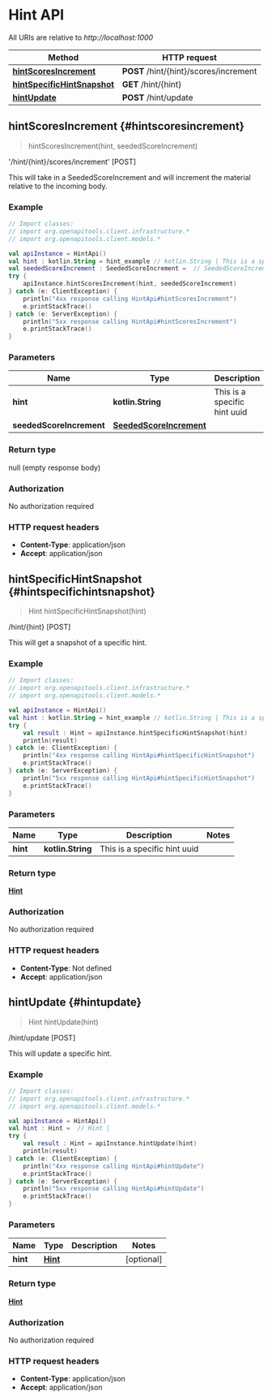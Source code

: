 # Hint API

All URIs are relative to *http://localhost:1000*

Method | HTTP request
------------- | -------------
[**hintScoresIncrement**](#hintscoresincrement) | **POST** /hint/\{hint\}/scores/increment
[**hintSpecificHintSnapshot**](#hintspecifichintsnapshot) | **GET** /hint/\{hint\}
[**hintUpdate**](#hintupdate) | **POST** /hint/update


<a id="hintScoresIncrement"></a>
## **hintScoresIncrement** {#hintscoresincrement}
> hintScoresIncrement(hint, seededScoreIncrement)

&#39;/hint/\{hint\}/scores/increment&#39; [POST]

This will take in a SeededScoreIncrement and will increment the material relative to the incoming body.

### Example
```kotlin
// Import classes:
// import org.openapitools.client.infrastructure.*
// import org.openapitools.client.models.*

val apiInstance = HintApi()
val hint : kotlin.String = hint_example // kotlin.String | This is a specific hint uuid
val seededScoreIncrement : SeededScoreIncrement =  // SeededScoreIncrement | 
try {
    apiInstance.hintScoresIncrement(hint, seededScoreIncrement)
} catch (e: ClientException) {
    println("4xx response calling HintApi#hintScoresIncrement")
    e.printStackTrace()
} catch (e: ServerException) {
    println("5xx response calling HintApi#hintScoresIncrement")
    e.printStackTrace()
}
```

### Parameters

Name | Type | Description  | Notes
------------- | ------------- | ------------- | -------------
 **hint** | **kotlin.String**| This is a specific hint uuid |
 **seededScoreIncrement** | [**SeededScoreIncrement**](../models/SeededScoreIncrement)|  | [optional]

### Return type

null (empty response body)

### Authorization

No authorization required

### HTTP request headers

 - **Content-Type**: application/json
 - **Accept**: application/json

<a id="hintSpecificHintSnapshot"></a>
## **hintSpecificHintSnapshot** {#hintspecifichintsnapshot}
> Hint hintSpecificHintSnapshot(hint)

/hint/\{hint\} [POST]

This will get a snapshot of a specific hint.

### Example
```kotlin
// Import classes:
// import org.openapitools.client.infrastructure.*
// import org.openapitools.client.models.*

val apiInstance = HintApi()
val hint : kotlin.String = hint_example // kotlin.String | This is a specific hint uuid
try {
    val result : Hint = apiInstance.hintSpecificHintSnapshot(hint)
    println(result)
} catch (e: ClientException) {
    println("4xx response calling HintApi#hintSpecificHintSnapshot")
    e.printStackTrace()
} catch (e: ServerException) {
    println("5xx response calling HintApi#hintSpecificHintSnapshot")
    e.printStackTrace()
}
```

### Parameters

Name | Type | Description  | Notes
------------- | ------------- | ------------- | -------------
 **hint** | **kotlin.String**| This is a specific hint uuid |

### Return type

[**Hint**](../models/Hint)

### Authorization

No authorization required

### HTTP request headers

 - **Content-Type**: Not defined
 - **Accept**: application/json

<a id="hintUpdate"></a>
## **hintUpdate** {#hintupdate}
> Hint hintUpdate(hint)

/hint/update [POST]

This will update a specific hint.

### Example
```kotlin
// Import classes:
// import org.openapitools.client.infrastructure.*
// import org.openapitools.client.models.*

val apiInstance = HintApi()
val hint : Hint =  // Hint | 
try {
    val result : Hint = apiInstance.hintUpdate(hint)
    println(result)
} catch (e: ClientException) {
    println("4xx response calling HintApi#hintUpdate")
    e.printStackTrace()
} catch (e: ServerException) {
    println("5xx response calling HintApi#hintUpdate")
    e.printStackTrace()
}
```

### Parameters

Name | Type | Description  | Notes
------------- | ------------- | ------------- | -------------
 **hint** | [**Hint**](../models/Hint)|  | [optional]

### Return type

[**Hint**](../models/Hint)

### Authorization

No authorization required

### HTTP request headers

 - **Content-Type**: application/json
 - **Accept**: application/json

